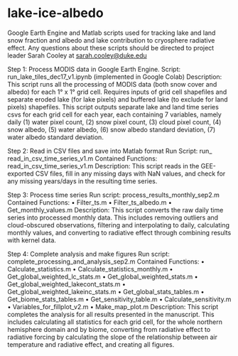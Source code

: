 # lake-ice-albedo
Google Earth Engine and Matlab scripts used for tracking lake and land snow fraction and albedo and lake contribution to cryosphere radiative effect. Any questions about these scripts should be directed to project leader Sarah Cooley at sarah.cooley@duke.edu 

Step 1: Process MODIS data in Google Earth Engine. 
Script: run_lake_tiles_dec17_v1.ipynb (implemented in Google Colab)
Description: This script runs all the processing of MODIS data (both snow cover and albedo) for each 1° x 1° grid cell. Requires inputs of grid cell shapefiles and separate eroded lake (for lake pixels) and buffered lake (to exclude for land pixels) shapefiles. This script outputs separate lake and land time series csvs for each grid cell for each year, each containing 7 variables, namely daily (1) water pixel count, (2) snow pixel count, (3) cloud pixel count, (4) snow albedo, (5) water albedo, (6) snow albedo standard deviation, (7) water albedo standard deviation. 

Step 2: Read in CSV files and save into Matlab format
Run Script: run_ read_in_csv_time_series_v1.m
Contained Functions: read_in_csv_time_series_v1.m
Description: This script reads in the GEE-exported CSV files, fill in any missing days with NaN values, and check for any missing years/days in the resulting time series. 

Step 3: Process time series 
Run script: process_results_monthly_sep2.m
Contained Functions:
•	Filter_ts.m
•	Filter_ts_albedo.m
•	Get_monthly_values.m
Description: This script converts the raw daily time series into processed monthly data. This includes removing outliers and cloud-obscured observations, filtering and interpolating to daily, calculating monthly values, and converting to radiative effect through combining results with kernel data. 

Step 4: Complete analysis and make figures
Run script: complete_processing_and_analysis_sep2.m
Contained Functions:
•	Calculate_statistics.m 
•	Calculate_statistics_monthly.m
•	Get_global_weighted_lc_stats.m
•	Get_global_weighted_stats.m
•	Get_global_weighted_lakecont_stats.m
•	Get_global_weighted_lakeinc_stats.m
•	Get_global_stats_tables.m
•	Get_biome_stats_tables.m
•	Get_sensitivity_table.m
•	Calculate_sensitivity.m
•	Variables_for_fillplot_v2.m
•	Make_map_plot.m
Description: This script completes the analysis for all results presented in the manuscript. This includes calculating all statistics for each grid cell, for the whole northern hemisphere domain and by biome, converting from radiative effect to radiative forcing by calculating the slope of the relationship between air temperature and radiative effect, and creating all figures.  
